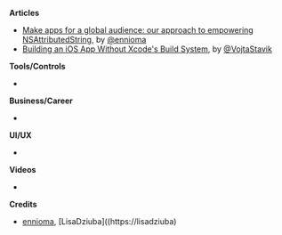 
**Articles**

* [Make apps for a global audience: our approach to empowering NSAttributedString](https://medium.com/ynap-tech/our-approach-to-empowering-nsattributedstring-f6ecab72b9a9/), by [@ennioma](https://twitter.com/ennioma)
* [Building an iOS App Without Xcode's Build System](https://vojtastavik.com/2018/10/15/building-ios-app-without-xcode/), by [@VojtaStavik](https://twitter.com/vojtastavik)

**Tools/Controls**

* 

**Business/Career**

* 

**UI/UX**

* 

**Videos**

* 

**Credits**

* [ennioma](https://github.com/ennioma), [LisaDziuba]((https://lisadziuba)
